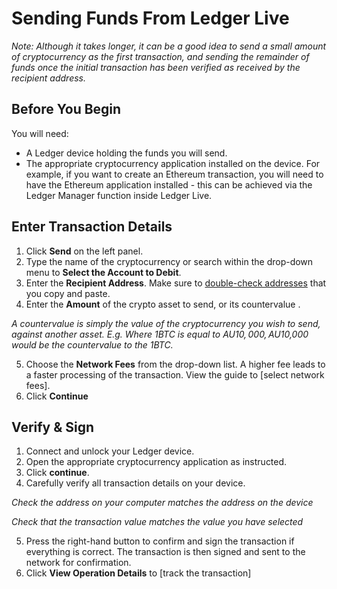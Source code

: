 # Sending Funds From Ledger Live

_Note: Although it takes longer, it can be a good idea to send a small amount of cryptocurrency as the first transaction, and sending the remainder of funds once the initial transaction has been verified as received by the recipient address._

## Before You Begin

You will need:
-   A Ledger device holding the funds you will send.
-   The appropriate cryptocurrency application installed on the device. For example, if you want to create an Ethereum transaction, you will need to have the Ethereum application installed - this can be achieved via the Ledger Manager function inside Ledger Live.

  

## Enter Transaction Details

1.  Click **Send** on the left panel.
2.  Type the name of the cryptocurrency or search within the drop-down menu to  **Select the Account to Debit**.
3.  Enter the **Recipient Address**. Make sure to [double-check addresses](https://coinstop.kayako.com/article/182-verify-transaction-details) that you copy and paste.
4.  Enter the **Amount** of the crypto asset to send, or its  countervalue  .
      
_A countervalue is simply the value of the cryptocurrency you wish to send, against another asset. E.g. Where 1BTC is equal to AU$10,000, AU$10,000 would be the countervalue to the 1BTC._
    
5.  Choose the **Network Fees** from the drop-down list. A higher fee leads to a faster processing of the transaction. View the guide to [select network fees].
6.  Click **Continue**

  

## Verify & Sign

1.  Connect and unlock your Ledger device.
2.  Open the appropriate cryptocurrency application as instructed.
3.  Click **continue**.
4.  Carefully verify all transaction details on your device.

_Check the address on your computer matches the address on the device_

_Check that the transaction value matches the value you have selected_

5.  Press the right-hand button to confirm and sign the transaction if everything is correct. The transaction is then signed and sent to the network for confirmation.
6.  Click **View Operation Details** to [track the transaction]
